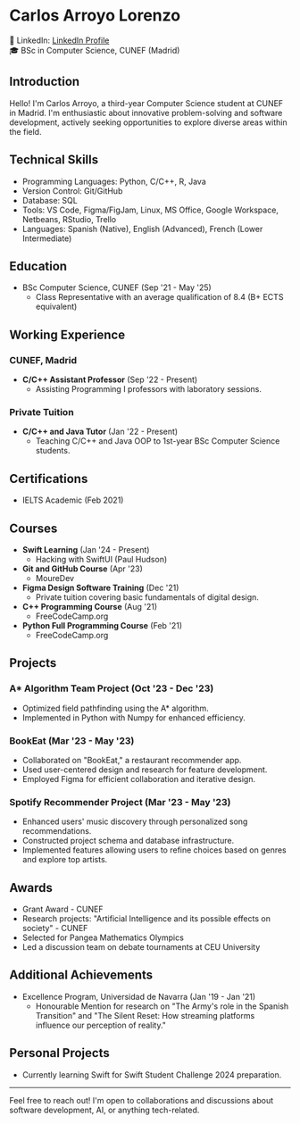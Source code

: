 # Carlos Arroyo Lorenzo

💼 LinkedIn: [LinkedIn Profile](https://www.linkedin.com/in/cgarroyolorenzo/)  
🎓 BSc in Computer Science, CUNEF (Madrid)

## Introduction
Hello! I'm Carlos Arroyo, a third-year Computer Science student at CUNEF in Madrid. I'm enthusiastic about innovative problem-solving and software development, actively seeking opportunities to explore diverse areas within the field.

## Technical Skills
- Programming Languages: Python, C/C++, R, Java
- Version Control: Git/GitHub
- Database: SQL
- Tools: VS Code, Figma/FigJam, Linux, MS Office, Google Workspace, Netbeans, RStudio, Trello
- Languages: Spanish (Native), English (Advanced), French (Lower Intermediate)

## Education
- BSc Computer Science, CUNEF (Sep '21 - May '25)
  - Class Representative with an average qualification of 8.4 (B+ ECTS equivalent)

## Working Experience
### CUNEF, Madrid
- **C/C++ Assistant Professor** (Sep '22 - Present)
  - Assisting Programming I professors with laboratory sessions.

### Private Tuition
- **C/C++ and Java Tutor** (Jan '22 - Present)
  - Teaching C/C++ and Java OOP to 1st-year BSc Computer Science students.

## Certifications
- IELTS Academic (Feb 2021)

## Courses
- **Swift Learning** (Jan '24 - Present)
  - Hacking with SwiftUI (Paul Hudson)
- **Git and GitHub Course** (Apr '23)
  - MoureDev
- **Figma Design Software Training** (Dec '21)
  - Private tuition covering basic fundamentals of digital design.
- **C++ Programming Course** (Aug '21)
  - FreeCodeCamp.org
- **Python Full Programming Course** (Feb '21)
  - FreeCodeCamp.org

## Projects
### A* Algorithm Team Project (Oct '23 - Dec '23)
- Optimized field pathfinding using the A* algorithm.
- Implemented in Python with Numpy for enhanced efficiency.

### BookEat (Mar '23 - May '23)
- Collaborated on "BookEat," a restaurant recommender app.
- Used user-centered design and research for feature development.
- Employed Figma for efficient collaboration and iterative design.

### Spotify Recommender Project (Mar '23 - May '23)
- Enhanced users' music discovery through personalized song recommendations.
- Constructed project schema and database infrastructure.
- Implemented features allowing users to refine choices based on genres and explore top artists.

## Awards
- Grant Award - CUNEF
- Research projects: "Artificial Intelligence and its possible effects on society" - CUNEF
- Selected for Pangea Mathematics Olympics
- Led a discussion team on debate tournaments at CEU University

## Additional Achievements
- Excellence Program, Universidad de Navarra (Jan '19 - Jan '21)
  - Honourable Mention for research on "The Army's role in the Spanish Transition" and "The Silent Reset: How streaming platforms influence our perception of reality."

## Personal Projects
- Currently learning Swift for Swift Student Challenge 2024 preparation.
  
---

Feel free to reach out! I'm open to collaborations and discussions about software development, AI, or anything tech-related.

